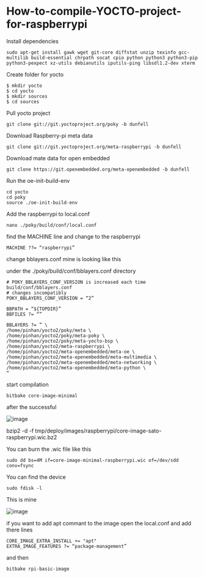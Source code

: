 # How-to-compile-YOCTO-project-for-raspberrypi

Install dependencies
```
sudo apt-get install gawk wget git-core diffstat unzip texinfo gcc-multilib build-essential chrpath socat cpio python python3 python3-pip python3-pexpect xz-utils debianutils iputils-ping libsdl1.2-dev xterm
```
Create folder for yocto
```
$ mkdir yocto
$ cd yocto
$ mkdir sources
$ cd sources
```
Pull yocto project
```
git clone git://git.yoctoproject.org/poky -b dunfell
```
Download Raspberry-pi meta data
```
git clone git://git.yoctoproject.org/meta-raspberrypi -b dunfell
```
Download mate data for open embedded
```
git clone https://git.openembedded.org/meta-openembedded -b dunfell
```
Run the oe-init-build-env
```
cd yocto
cd poky
source ./oe-init-build-env
```
Add the raspberrypi to local.conf
```
nano ./poky/build/conf/local.conf
```
find the MACHINE line and change to the raspberrypi
```
MACHINE ??= “raspberrypi”
```
change bblayers.conf mine is looking like this

under the ./poky/build/conf/bblayers.conf directory
```
# POKY_BBLAYERS_CONF_VERSION is increased each time build/conf/bblayers.conf
# changes incompatibly
POKY_BBLAYERS_CONF_VERSION = “2”

BBPATH = “${TOPDIR}”
BBFILES ?= “”

BBLAYERS ?= ” \
/home/pinhan/yocto2/poky/meta \
/home/pinhan/yocto2/poky/meta-poky \
/home/pinhan/yocto2/poky/meta-yocto-bsp \
/home/pinhan/yocto2/meta-raspberrypi \
/home/pinhan/yocto2/meta-openembedded/meta-oe \
/home/pinhan/yocto2/meta-openembedded/meta-multimedia \
/home/pinhan/yocto2/meta-openembedded/meta-networking \
/home/pinhan/yocto2/meta-openembedded/meta-python \
“
```
start compilation
```
bitbake core-image-minimal
```
after the successful

![image](https://github.com/user-attachments/assets/ae6d09d6-014d-4e0f-aac7-661fc7de2f56)


bzip2 -d -f tmp/deploy/images/raspberrypi/core-image-sato-raspberrypi.wic.bz2

You can burn the .wic file like this
```
sudo dd bs=4M if=core-image-minimal-raspberrypi.wic of=/dev/sdd conv=fsync
```
You can find the device
```
sudo fdisk -l
```
This is mine

![image](https://github.com/user-attachments/assets/a85ccdba-6aac-4e3c-bf50-6c09fded2528)


if you want to add apt commant to the image open the local.conf and add there lines
```
CORE_IMAGE_EXTRA_INSTALL += "apt"
EXTRA_IMAGE_FEATURES ?= “package-management”
```
and then
```
bitbake rpi-basic-image
```
